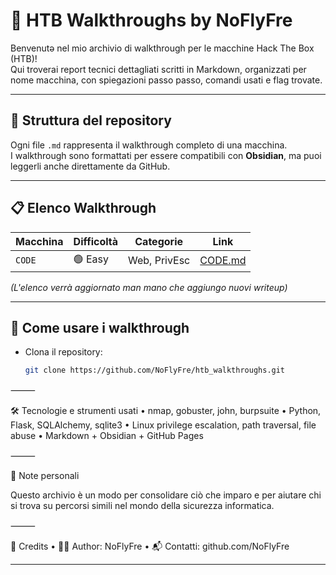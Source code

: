 # 🔐 HTB Walkthroughs by NoFlyFre

Benvenutə nel mio archivio di walkthrough per le macchine Hack The Box (HTB)!  
Qui troverai report tecnici dettagliati scritti in Markdown, organizzati per nome macchina, con spiegazioni passo passo, comandi usati e flag trovate.

---

## 📂 Struttura del repository

Ogni file `.md` rappresenta il walkthrough completo di una macchina.  
I walkthrough sono formattati per essere compatibili con **Obsidian**, ma puoi leggerli anche direttamente da GitHub.

---

## 📋 Elenco Walkthrough

| Macchina | Difficoltà | Categorie | Link |
|----------|------------|-----------|------|
| `CODE`   | 🟢 Easy     | Web, PrivEsc | [CODE.md](./Code.md) |

*(L'elenco verrà aggiornato man mano che aggiungo nuovi writeup)*

---

## 🧭 Come usare i walkthrough

- Clona il repository:
  ```bash
  git clone https://github.com/NoFlyFre/htb_walkthroughs.git

⸻

🛠 Tecnologie e strumenti usati
	•	nmap, gobuster, john, burpsuite
	•	Python, Flask, SQLAlchemy, sqlite3
	•	Linux privilege escalation, path traversal, file abuse
	•	Markdown + Obsidian + GitHub Pages

⸻

🧠 Note personali

Questo archivio è un modo per consolidare ciò che imparo e per aiutare chi si trova su percorsi simili nel mondo della sicurezza informatica.

⸻

🏁 Credits
	•	🧑‍💻 Author: NoFlyFre
	•	📬 Contatti: github.com/NoFlyFre

---
